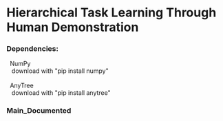 # Hierarchical Task Learning Through Human Demonstration

### Dependencies:
&nbsp; NumPy  
&nbsp;&nbsp; download with "pip install numpy"  
<br />
&nbsp; AnyTree  
&nbsp;&nbsp; download with "pip install anytree"

### Main_Documented
